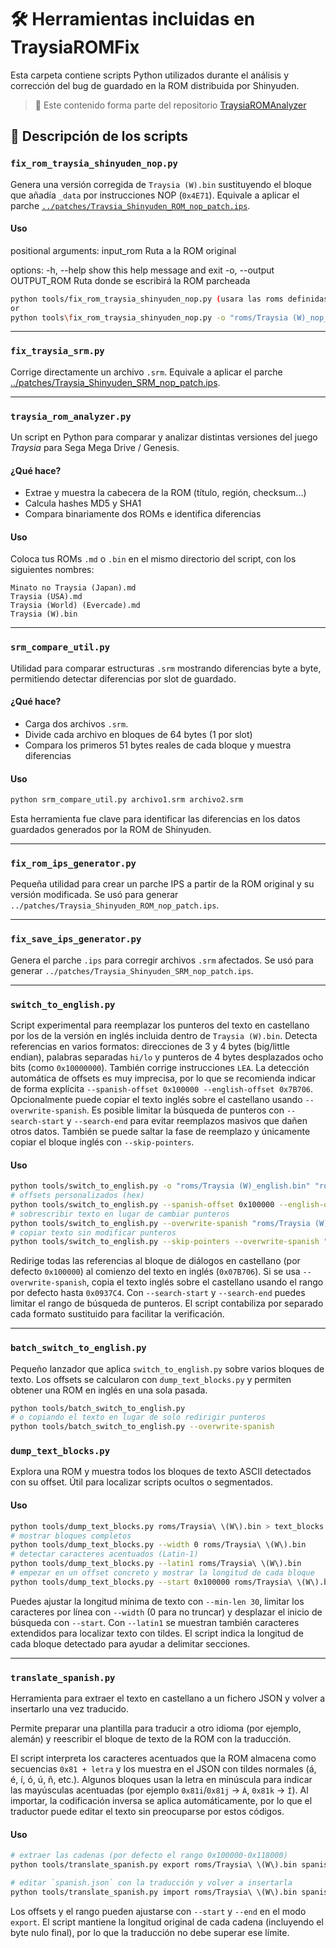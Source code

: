 # 🛠️ Herramientas incluidas en TraysiaROMFix

Esta carpeta contiene scripts Python utilizados durante el análisis y corrección del bug de guardado en la ROM distribuida por Shinyuden.

> 🔗 Este contenido forma parte del repositorio [TraysiaROMAnalyzer](https://github.com/arcanbytes/TraysiaROMAnalyzer)

## 📄 Descripción de los scripts

### `fix_rom_traysia_shinyuden_nop.py`
Genera una versión corregida de `Traysia (W).bin` sustituyendo el bloque que añadía `_data` por instrucciones NOP (`0x4E71`). Equivale a aplicar el parche [`../patches/Traysia_Shinyuden_ROM_nop_patch.ips`](../patches/Traysia_Shinyuden_ROM_nop_patch.ips).

#### Uso

positional arguments:
  input_rom             Ruta a la ROM original

options:
  -h, --help            show this help message and exit
  -o, --output OUTPUT_ROM
                        Ruta donde se escribirá la ROM parcheada

```bash
python tools/fix_rom_traysia_shinyuden_nop.py (usara las roms definidas por defecto de la carpeta roms)
or
python tools\fix_rom_traysia_shinyuden_nop.py -o "roms/Traysia (W)_nop_patch.bin" "roms/Traysia (W).bin" 
```


---

### `fix_traysia_srm.py`
Corrige directamente un archivo `.srm`. Equivale a aplicar el parche [../patches/Traysia_Shinyuden_SRM_nop_patch.ips](../patches/Traysia_Shinyuden_SRM_nop_patch.ips).

---

### `traysia_rom_analyzer.py`

Un script en Python para comparar y analizar distintas versiones del juego *Traysia* para Sega Mega Drive / Genesis. 

#### ¿Qué hace?
- Extrae y muestra la cabecera de la ROM (título, región, checksum...)
- Calcula hashes MD5 y SHA1
- Compara binariamente dos ROMs e identifica diferencias

#### Uso
Coloca tus ROMs `.md` o `.bin` en el mismo directorio del script, con los siguientes nombres:
```
Minato no Traysia (Japan).md
Traysia (USA).md
Traysia (World) (Evercade).md
Traysia (W).bin
```
---

### `srm_compare_util.py`

Utilidad para comparar estructuras `.srm` mostrando diferencias byte a byte, permitiendo detectar diferencias por slot de guardado.

#### ¿Qué hace?
- Carga dos archivos `.srm`. 
- Divide cada archivo en bloques de 64 bytes (1 por slot)
- Compara los primeros 51 bytes reales de cada bloque y muestra diferencias

#### Uso
```bash
python srm_compare_util.py archivo1.srm archivo2.srm
```

Esta herramienta fue clave para identificar las diferencias en los datos guardados generados por la ROM de Shinyuden.

---

### `fix_rom_ips_generator.py`
Pequeña utilidad para crear un parche IPS a partir de la ROM original y su versión modificada. Se usó para generar `../patches/Traysia_Shinyuden_ROM_nop_patch.ips`.

---

### `fix_save_ips_generator.py`
Genera el parche `.ips` para corregir archivos `.srm` afectados. Se usó para generar `../patches/Traysia_Shinyuden_SRM_nop_patch.ips`.

---

### `switch_to_english.py`

Script experimental para reemplazar los punteros del texto en castellano por los de la versión en inglés incluida dentro de `Traysia (W).bin`.
Detecta referencias en varios formatos: direcciones de 3 y 4 bytes (big/little endian), palabras separadas `hi/lo` y punteros de 4 bytes desplazados ocho bits (como `0x10000000`). También corrige instrucciones `LEA`.
La detección automática de offsets es muy imprecisa, por lo que se recomienda indicar de forma explícita `--spanish-offset 0x100000 --english-offset 0x7B706`.
Opcionalmente puede copiar el texto inglés sobre el castellano usando `--overwrite-spanish`.
Es posible limitar la búsqueda de punteros con `--search-start` y `--search-end` para evitar reemplazos masivos que dañen otros datos. También se puede saltar la fase de reemplazo y únicamente copiar el bloque inglés con `--skip-pointers`.

#### Uso

```bash
python tools/switch_to_english.py -o "roms/Traysia (W)_english.bin" "roms/Traysia (W).bin"
# offsets personalizados (hex)
python tools/switch_to_english.py --spanish-offset 0x100000 --english-offset 0x7B706 "roms/Traysia (W).bin"
# sobrescribir texto en lugar de cambiar punteros
python tools/switch_to_english.py --overwrite-spanish "roms/Traysia (W).bin"
# copiar texto sin modificar punteros
python tools/switch_to_english.py --skip-pointers --overwrite-spanish "roms/Traysia (W).bin"
```

Redirige todas las referencias al bloque de diálogos en castellano (por defecto `0x100000`) al comienzo del texto en inglés (`0x07B706`). Si se usa `--overwrite-spanish`, copia el texto inglés sobre el castellano usando el rango por defecto hasta `0x0937C4`. Con `--search-start` y `--search-end` puedes limitar el rango de búsqueda de punteros. El script contabiliza por separado cada formato sustituido para facilitar la verificación.

---

### `batch_switch_to_english.py`

Pequeño lanzador que aplica `switch_to_english.py` sobre varios bloques de texto.
Los offsets se calcularon con `dump_text_blocks.py` y permiten obtener una ROM en inglés en una sola pasada.

```bash
python tools/batch_switch_to_english.py
# o copiando el texto en lugar de solo redirigir punteros
python tools/batch_switch_to_english.py --overwrite-spanish
```

### `dump_text_blocks.py`

Explora una ROM y muestra todos los bloques de texto ASCII detectados con su offset.
Útil para localizar scripts ocultos o segmentados.

#### Uso
```bash
python tools/dump_text_blocks.py roms/Traysia\ \(W\).bin > text_blocks.txt
# mostrar bloques completos
python tools/dump_text_blocks.py --width 0 roms/Traysia\ \(W\).bin
# detectar caracteres acentuados (Latin-1)
python tools/dump_text_blocks.py --latin1 roms/Traysia\ \(W\).bin
# empezar en un offset concreto y mostrar la longitud de cada bloque
python tools/dump_text_blocks.py --start 0x100000 roms/Traysia\ \(W\).bin
```
Puedes ajustar la longitud mínima de texto con `--min-len 30`, limitar los caracteres por línea con `--width` (0 para no truncar) y desplazar el inicio de búsqueda con `--start`. Con `--latin1` se muestran también caracteres extendidos para localizar texto con tildes. El script indica la longitud de cada bloque detectado para ayudar a delimitar secciones.

---

### `translate_spanish.py`

Herramienta para extraer el texto en castellano a un fichero JSON y volver a insertarlo una vez traducido.

Permite preparar una plantilla para traducir a otro idioma (por ejemplo, alemán) y reescribir el bloque de texto de la ROM con la traducción.

El script interpreta los caracteres acentuados que la ROM almacena como
secuencias `0x81 + letra` y los muestra en el JSON con tildes normales
(á, é, í, ó, ú, ñ, etc.). Algunos bloques usan la letra en minúscula para
indicar las mayúsculas acentuadas (por ejemplo `0x81i`/`0x81j` → `Á`,
`0x81k` → `Í`).
Al importar, la codificación inversa se aplica automáticamente, por lo que el
traductor puede editar el texto sin preocuparse por estos códigos.

#### Uso

```bash
# extraer las cadenas (por defecto el rango 0x100000-0x118000)
python tools/translate_spanish.py export roms/Traysia\ \(W\).bin spanish.json

# editar `spanish.json` con la traducción y volver a insertarla
python tools/translate_spanish.py import roms/Traysia\ \(W\).bin spanish.json roms/Traysia\ \(W\)_de.bin
```

Los offsets y el rango pueden ajustarse con `--start` y `--end` en el modo `export`. El script mantiene la longitud original de cada cadena (incluyendo el byte nulo final), por lo que la traducción no debe superar ese límite.

